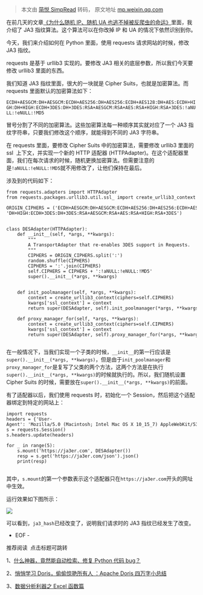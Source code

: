 > 本文由 [简悦 SimpRead](http://ksria.com/simpread/) 转码， 原文地址 [mp.weixin.qq.com](https://mp.weixin.qq.com/s?__biz=MzA4MjEyNTA5Mw==&mid=2652579773&idx=2&sn=4e516f1ab29eba941139035eeed2fa2b&chksm=84650ff7b31286e1104dcc550b1733151c5da119d6a79fc279d35b3fe952d14af2e37833c7ad&scene=21#wechat_redirect)

在前几天的文章[《为什么随机 IP、随机 UA 也逃不掉被反爬虫的命运》](http://mp.weixin.qq.com/s?__biz=MzA4MjEyNTA5Mw==&mid=2652579729&idx=1&sn=9795d274d17f96faa3f45ce4a70742da&chksm=84650fdbb31286cd8614fd4e63639205d92dab3786990bdec2ed08120650cb95f2c274758046&scene=21#wechat_redirect)里面，我介绍了 JA3 指纹算法。这个算法可以在你改掉 IP 和 UA 的情况下依然识别到你。

今天，我们来介绍如何在 Python 里面，使用 requests 请求网站的时候，修改 JA3 指纹。

requests 是基于 urllib3 实现的。要修改 JA3 相关的底层参数，所以我们今天要修改 urllib3 里面的东西。

我们知道 JA3 指纹里面，很大的一块就是 Cipher Suits，也就是加密算法。而 requests 里面默认的加密算法如下：

`ECDH+AESGCM:DH+AESGCM:ECDH+AES256:DH+AES256:ECDH+AES128:DH+AES:ECDH+HIGH:DH+HIGH:ECDH+3DES:DH+3DES:RSA+AESGCM:RSA+AES:RSA+HIGH:RSA+3DES:!aNULL:!eNULL:!MD5`

冒号分割了不同的加密算法。这些加密算法每一种顺序其实就对应了一个 JA3 指纹字符串，只要我们修改这个顺序，就能得到不同的 JA3 字符串。

在 requests 里面，要修改 Cipher Suits 中的加密算法，需要修改 urllib3 里面的 ssl  上下文，并实现一个新的 HTTP 适配器 (HTTPAdapter)。在这个适配器里面，我们在每次请求的时候，随机更换加密算法。但需要注意的是`!aNULL:!eNULL:!MD5`就不用修改了，让他们保持在最后。

涉及到的代码如下：

```
from requests.adapters import HTTPAdapter
from requests.packages.urllib3.util.ssl_ import create_urllib3_context

ORIGIN_CIPHERS = ('ECDH+AESGCM:DH+AESGCM:ECDH+AES256:DH+AES256:ECDH+AES128:DH+AES:ECDH+HIGH:'
'DH+HIGH:ECDH+3DES:DH+3DES:RSA+AESGCM:RSA+AES:RSA+HIGH:RSA+3DES')


class DESAdapter(HTTPAdapter):
    def __init__(self, *args, **kwargs):
        """
        A TransportAdapter that re-enables 3DES support in Requests.
        """
        CIPHERS = ORIGIN_CIPHERS.split(':')
        random.shuffle(CIPHERS)
        CIPHERS = ':'.join(CIPHERS)
        self.CIPHERS = CIPHERS + ':!aNULL:!eNULL:!MD5'
        super().__init__(*args, **kwargs)
        
        
    def init_poolmanager(self, *args, **kwargs):
        context = create_urllib3_context(ciphers=self.CIPHERS)
        kwargs['ssl_context'] = context
        return super(DESAdapter, self).init_poolmanager(*args, **kwargs)

    def proxy_manager_for(self, *args, **kwargs):
        context = create_urllib3_context(ciphers=self.CIPHERS)
        kwargs['ssl_context'] = context
        return super(DESAdapter, self).proxy_manager_for(*args, **kwargs)


```

在一般情况下，当我们实现一个子类的时候，`__init__`的第一行应该是`super().__init__(*args, **kwargs)`，但是由于`init_poolmanager`和`proxy_manager_for`是复写了父类的两个方法，这两个方法是在执行`super().__init__(*args, **kwargs)`的时候就执行的。所以，我们随机设置 Cipher Suits 的时候，需要放在`super().__init__(*args, **kwargs)`的前面。

有了适配器以后，我们使用 requests 时，初始化一个 Session，然后把这个适配器绑定到特定的网站上：

```
import requests
headers = {'User-Agent': 'Mozilla/5.0 (Macintosh; Intel Mac OS X 10_15_7) AppleWebKit/537.36 (KHTML, like Gecko) Chrome/92.0.4515.131 Safari/537.36 Edg/92.0.902.67'}
s = requests.Session()
s.headers.update(headers)

for _ in range(5):
    s.mount('https://ja3er.com', DESAdapter())
    resp = s.get('https://ja3er.com/json').json()
    print(resp)


```

其中，`s.mount`的第一个参数表示这个适配器只在`https://ja3er.com`开头的网址中生效。

运行效果如下图所示：

![](https://mmbiz.qpic.cn/mmbiz_png/ohoo1dCmvqcIfY8w5O3ia6dDxYX5MbianbtonWMHjqnPkM8VVORvQCFl4b5O95KXPFUw6KlibFSM4ZpXYIKyDNQwQ/640?wx_fmt=png)

可以看到，`ja3_hash`已经改变了，说明我们请求时的 JA3 指纹已经发生了改变。

- EOF -

推荐阅读  点击标题可跳转

1、[什么神器，竟然能自动检索、修复 Python 代码 bug？](http://mp.weixin.qq.com/s?__biz=MzA4MjEyNTA5Mw==&mid=2652579700&idx=2&sn=f4fc0323bc90840d09fc295706bd699d&chksm=84650f3eb3128628fd935f22585a2849ba46b826eff1ed68d9ca9e646d7f40b1b743c2f550d0&scene=21#wechat_redirect)

2、[悄悄学习 Doris，偷偷惊艳所有人 ：Apache Doris 四万字小总结](http://mp.weixin.qq.com/s?__biz=MzA4MjEyNTA5Mw==&mid=2652579693&idx=2&sn=c11e2fd170600d9255026682d3e73704&chksm=84650f27b31286312fd6219a2fd6ca0861efb5f38b0a7b64143fac8c24755783f9d2712c3e05&scene=21#wechat_redirect)

3、[数据分析利器之 Excel 函数篇](http://mp.weixin.qq.com/s?__biz=MzA4MjEyNTA5Mw==&mid=2652579682&idx=2&sn=b20c5fa6a17bb09d4f42a2874408c239&chksm=84650f28b312863ea3cfeebbebbee03372136d10183e2f178e42fc4b4df12d2a806ed76d53ff&scene=21#wechat_redirect)